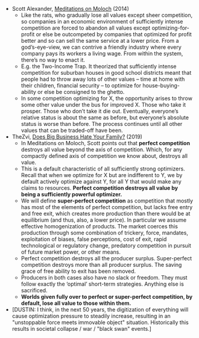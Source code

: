 - Scott Alexander, [Meditations on Moloch](https://slatestarcodex.com/2014/07/30/meditations-on-moloch/) (2014)
	- Like the rats, who gradually lose all values except sheer competition, so companies in an economic environment of sufficiently intense competition are forced to abandon all values except optimizing-for-profit or else be outcompeted by companies that optimized for profit better and so can sell the same service at a lower price. From a god’s-eye-view, we can contrive a friendly industry where every company pays its workers a living wage. From within the system, there’s no way to enact it.
	- E.g. the Two-Income Trap. It theorized that sufficiently intense competition for suburban houses in good school districts meant that people had to throw away lots of other values – time at home with their children, financial security – to optimize for house-buying-ability or else be consigned to the ghetto.
	- In some competition optimizing for X, the opportunity arises to throw some other value under the bus for improved X. Those who take it prosper. Those who don’t take it die out. Eventually, everyone’s relative status is about the same as before, but everyone’s absolute status is worse than before. The process continues until all other values that can be traded-off have been.
- TheZvi, [Does Big Business Hate Your Family?](https://thezvi.wordpress.com/2019/12/31/does-big-business-hate-your-family/) (2019)
	- In Meditations on Moloch, Scott points out that **perfect competition** destroys all value beyond the axis of competition. Which, for any compactly defined axis of competition we know about, destroys all value.
	- This is a default characteristic of all sufficiently strong optimizers. Recall that when we optimize for X but are indifferent to Y, we by default actively optimize against Y, for all Y that would make any claims to resources. **Perfect competition destroys all value by being a sufficiently powerful optimizer.**
	- We will define **super-perfect competition** as competition that mostly has most of the elements of perfect competition, but lacks free entry and free exit, which creates more production than there would be at equilibrium (and thus, also, a lower price). In particular we assume effective homogenization of products. The market coerces this production through some combination of trickery, force, mandates, exploitation of biases, false perceptions, cost of exit, rapid technological or regulatory change, predatory competition in pursuit of future market power, or other means.
	- Perfect competition destroys all the producer surplus. Super-perfect competition destroys more than all producer surplus. The saving grace of free ability to exit has been removed.
	- Producers in both cases also have no slack or freedom. They must follow exactly the ‘optimal’ short-term strategies. Anything else is sacrificed.
	- **Worlds given fully over to perfect or super-perfect competition, by default, lose all value to those within them.**
- [DUSTIN: I think, in the next 50 years, the digitization of everything will cause optimization pressure to steadily increase, resulting in an "unstoppable force meets immovable object" situation. Historically this results in societal collapse / war / "black swan" events.]